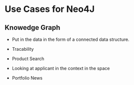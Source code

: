 # Use Cases for Neo4J
## Knowedge Graph

* Put in the data in the form of a connected data structure.  
* Tracability


* Product Search
* Looking at applicant in the context in the space

* Portfolio News 
